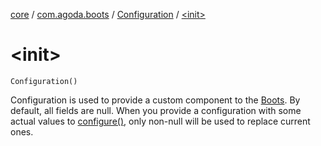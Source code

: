 [core](../../index.md) / [com.agoda.boots](../index.md) / [Configuration](index.md) / [&lt;init&gt;](./-init-.md)

# &lt;init&gt;

`Configuration()`

Configuration is used to provide a custom component to the [Boots](../-boots/index.md).
By default, all fields are null. When you provide a configuration with
some actual values to [configure()](../-boots/configure.md), only non-null
will be used to replace current ones.

